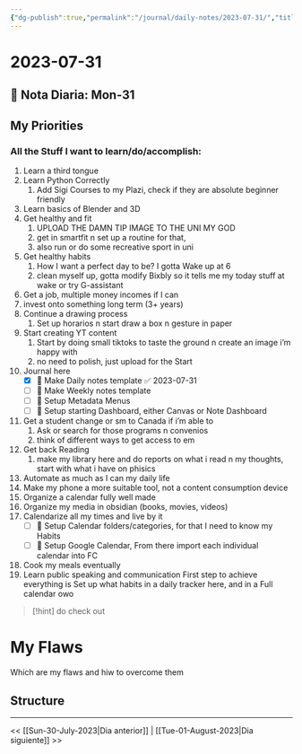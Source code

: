 ```yaml
---
{"dg-publish":true,"permalink":"/journal/daily-notes/2023-07-31/","title":"2023-07-31","tags":["Daily,"],"noteIcon":"","created":"2023-07-31T01:43:44.881-05:00","updated":"2023-08-23T00:53:41.470-05:00"}
---
```



# 2023-07-31

## 📅 Nota Diaria: Mon-31

## My Priorities

### All the Stuff I want to learn/do/accomplish:
1. Learn a third tongue
2. Learn Python Correctly
	1. Add Sigi Courses to my Plazi, check if they are absolute beginner friendly
3. Learn basics of Blender and 3D
4. Get healthy and fit
	1. UPLOAD THE DAMN TIP IMAGE TO THE UNI MY GOD
	2. get in smartfit n set up a routine for that,
	3. also run or do some recreative sport in uni
5. Get healthy habits 
	1. How I want a perfect day to be? I gotta Wake up at 6
	2. clean myself up, gotta modify Bixbly so it tells me my today stuff at wake or try G-assistant
6. Get a job, multiple money incomes if I can 
7. invest onto something long term (3+ years)
8. Continue a drawing process
	1. Set up horarios n start draw a box n gesture in paper
9. Start creating YT content 
	1. Start by doing small tiktoks to taste the ground n create an image i’m happy with
	2. no need to polish, just upload for the Start
10. Journal here
	- [x] 🔼 Make Daily notes template ✅ 2023-07-31
	- [ ] 🔼 Make Weekly notes template 
	- [ ] 🔼 Setup Metadata Menus 
	- [ ] 🔼 Setup starting Dashboard, either Canvas or Note Dashboard 
11. Get a student change or sm to Canada if i’m able to
	1. Ask or search for those programs n convenios
	2. think of different ways to get access to em
12. Get back Reading 
	1. make my library here and do reports on what i read n my thoughts, start with what i have on phisics
13. Automate as much as I can my daily life
14. Make my phone a more suitable tool, not a content consumption device
15. Organize a calendar fully well made
16. Organize my media in obsidian (books, movies, videos)
17. Calendarize all my times and live by it
	- [ ] 🔼 Setup Calendar folders/categories, for that I need to know my Habits 
	- [ ] 🔼 Setup Google Calendar, From there import each individual calendar into FC
18. Cook my meals eventually
19. Learn public speaking and communication
First step to achieve everything is Set up what habits in a daily tracker here, and in a Full calendar owo

> [!hint] do
> check out
>  
<div class="transclusion internal-embed is-loaded"><div class="markdown-embed">





# My Flaws

Which are my flaws and hiw to overcome them

## Structure


</div></div>


- - - 

 << [[Sun-30-July-2023\|Dia anterior]] | [[Tue-01-August-2023\|Dia siguiente]] >>

